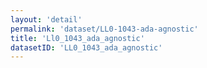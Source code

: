 ```yaml
---
layout: 'detail'
permalink: 'dataset/LL0-1043-ada-agnostic'
title: 'Ll0_1043_ada_agnostic'
datasetID: 'LL0_1043_ada_agnostic'
---
```

